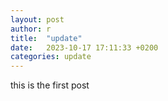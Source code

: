 ```yaml
---
layout: post
author: r
title:  "update"
date:   2023-10-17 17:11:33 +0200
categories: update
---
```

this is the first post
